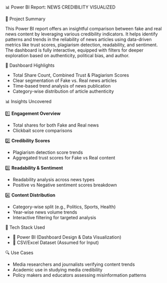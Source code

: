 📊 Power BI Report: NEWS CREDIBILITY VISUALIZED

📌 Project Summary

This Power BI report offers an insightful comparison between fake and real news content by leveraging various credibility indicators. It helps identify patterns and trends in the reliability of news articles using data-driven metrics like trust scores, plagiarism detection, readability, and sentiment. The dashboard is fully interactive, equipped with filters for deeper exploration based on authenticity, political bias, and author.

🚀 Dashboard Highlights

- Total Share Count, Combined Trust & Plagiarism Scores
- Clear segmentation of Fake vs. Real news articles
- Time-based trend analysis of news publication
- Category-wise distribution of article authenticity

📊 Insights Uncovered

1️⃣ **Engagement Overview**
- Total shares for both Fake and Real news
- Clickbait score comparisons

2️⃣ **Credibility Scores**
- Plagiarism detection score trends
- Aggregated trust scores for Fake vs Real content

3️⃣ **Readability & Sentiment**
- Readability analysis across news types
- Positive vs Negative sentiment scores breakdown

4️⃣ **Content Distribution**
- Category-wise split (e.g., Politics, Sports, Health)
- Year-wise news volume trends
- Interactive filtering for targeted analysis

📌 Tech Stack Used
- 🧠 Power BI (Dashboard Design & Data Visualization)
- 📂 CSV/Excel Dataset (Assumed for Input)

🔍 Use Cases
- Media researchers and journalists verifying content trends
- Academic use in studying media credibility
- Policy makers and educators assessing misinformation patterns

